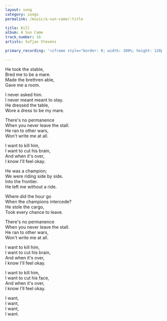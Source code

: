 ```yaml
---
layout: song
category: songs
permalink: /music/a-sun-came/:title

title: Kill
album: A Sun Came
track_number: 16
artists: Sufjan Stevens

primary_recording: '<iframe style="border: 0; width: 100%; height: 120px;" src="http://bandcamp.com/EmbeddedPlayer/album=832878843/size=large/bgcol=333333/linkcol=ffffff/tracklist=false/artwork=none/track=976029419/transparent=true/" seamless><a href="http://music.sufjan.com/album/a-sun-came">A Sun Came by Sufjan Stevens</a></iframe>'

---
```


He took the stable, <br>
Bred me to be a mare. <br>
Made the brethren able, <br>
Gave me a room.

I never asked him. <br>
I never meant meant to stay. <br>
He dressed the table, <br>
Wore a dress to be my mare.

There's no permanence <br>
When you never leave the stall. <br>
He ran to other wars, <br>
Won't write me at all.

I want to kill him, <br>
I want to cut his brain, <br>
And when it's over, <br>
I know I'll feel okay.

He was a champion; <br>
We were riding side by side. <br>
Into the frontier. <br>
He left me without a ride.

Where did the hour go <br>
When the champions intercede? <br>
He stole the cargo, <br>
Took every chance to leave.

There's no permanence <br>
When you never leave the stall. <br>
He ran to other wars, <br>
Won't write me at all.

I want to kill him, <br>
I want to cut his brain, <br>
And when it's over, <br>
I know I'll feel okay.

I want to kill him, <br>
I want to cut his face, <br>
And when it's over, <br>
I know I'll feel okay.

I want, <br>
I want, <br>
I want, <br>
I want.